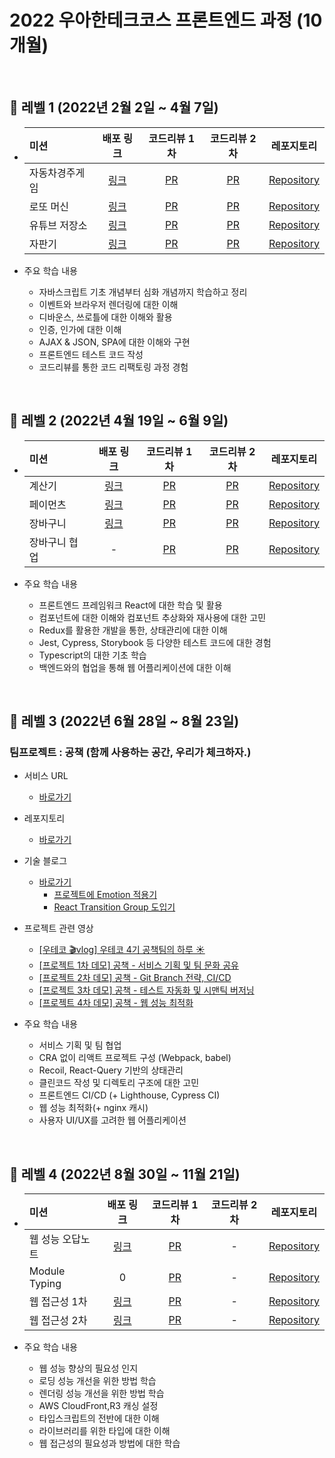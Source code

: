 # 2022 우아한테크코스 프론트엔드 과정 (10개월)

<br />

## 🌟 레벨 1 (2022년 2월 2일 ~ 4월 7일)

- | 미션           |                            배포 링크                            |                               코드리뷰 1차                                |                                코드리뷰 2차                                |                              레포지토리                               |
  | :------------- | :-------------------------------------------------------------: | :-----------------------------------------------------------------------: | :------------------------------------------------------------------------: | :-------------------------------------------------------------------: |
  | 자동차경주게임 |     [링크](https://cks3066.github.io/javascript-racingcar/)     |     [PR](https://github.com/woowacourse/javascript-racingcar/pull/89)     |     [PR](https://github.com/woowacourse/javascript-racingcar/pull/98)      |     [Repository](https://github.com/cks3066/javascript-racingcar)     |
  | 로또 머신      |       [링크](https://cks3066.github.io/javascript-lotto/)       |       [PR](https://github.com/woowacourse/javascript-lotto/pull/85)       |       [PR](https://github.com/woowacourse/javascript-lotto/pull/131)       |       [Repository](https://github.com/cks3066/javascript-lotto)       |
  | 유튜브 저장소  | [링크](https://cks3066.github.io/javascript-youtube-classroom/) | [PR](https://github.com/woowacourse/javascript-youtube-classroom/pull/87) | [PR](https://github.com/woowacourse/javascript-youtube-classroom/pull/120) | [Repository](https://github.com/cks3066/javascript-youtube-classroom) |
  | 자판기         |  [링크](https://cks3066.github.io/javascript-vendingmachine/)   |  [PR](https://github.com/woowacourse/javascript-vendingmachine/pull/21)   |   [PR](https://github.com/woowacourse/javascript-vendingmachine/pull/70)   |  [Repository](https://github.com/cks3066/javascript-vendingmachine)   |

- 주요 학습 내용
  - 자바스크립트 기초 개념부터 심화 개념까지 학습하고 정리
  - 이벤트와 브라우저 렌더링에 대한 이해
  - 디바운스, 쓰로틀에 대한 이해와 활용
  - 인증, 인가에 대한 이해
  - AJAX & JSON, SPA에 대한 이해와 구현
  - 프론트엔드 테스트 코드 작성
  - 코드리뷰를 통한 코드 리팩토링 과정 경험

<br/>

## 🌟 레벨 2 (2022년 4월 19일 ~ 6월 9일)

- | 미션          |                       배포 링크                        |                             코드리뷰 1차                              |                             코드리뷰 2차                              |                                      레포지토리                                      |
  | :------------ | :----------------------------------------------------: | :-------------------------------------------------------------------: | :-------------------------------------------------------------------: | :----------------------------------------------------------------------------------: |
  | 계산기        |  [링크](https://cks3066.github.io/react-calculator/)   |     [PR](https://github.com/woowacourse/react-calculator/pull/2)      |     [PR](https://github.com/woowacourse/react-calculator/pull/73)     |              [Repository](https://github.com/cks3066/react-calculator)               |
  | 페이먼츠      |   [링크](https://cks3066.github.io/react-payments/)    |      [PR](https://github.com/woowacourse/react-payments/pull/89)      |     [PR](https://github.com/woowacourse/react-payments/pull/135)      |               [Repository](https://github.com/cks3066/react-payments)                |
  | 장바구니      | [링크](https://cks3066.github.io/react-shopping-cart/) |   [PR](https://github.com/woowacourse/react-shopping-cart/pull/75)    |   [PR](https://github.com/woowacourse/react-shopping-cart/pull/126)   |             [Repository](https://github.com/cks3066/react-shopping-cart)             |
  | 장바구니 협업 |                           -                            | [PR](https://github.com/woowacourse/react-shopping-cart-prod/pull/16) | [PR](https://github.com/woowacourse/react-shopping-cart-prod/pull/75) | [Repository](https://github.com/cks3066/react-shopping-cart-prod/tree/step2-cks3066) |

- 주요 학습 내용
  - 프론트엔드 프레임워크 React에 대한 학습 및 활용
  - 컴포넌트에 대한 이해와 컴포넌트 추상화와 재사용에 대한 고민
  - Redux를 활용한 개발을 통한, 상태관리에 대한 이해
  - Jest, Cypress, Storybook 등 다양한 테스트 코드에 대한 경험
  - Typescript의 대한 기초 학습
  - 백엔드와의 협업을 통해 웹 어플리케이션에 대한 이해

<br/>

## 🌟 레벨 3 (2022년 6월 28일 ~ 8월 23일)

### 팀프로젝트 : 공책 (함께 사용하는 공간, 우리가 체크하자.)

- 서비스 URL
  - [바로가기](https://gongcheck.shop)
  
- 레포지토리
  - [바로가기](https://github.com/woowacourse-teams/2022-gong-check)
  
- 기술 블로그
  - [바로가기](https://gong-check.github.io/dev-blog/)
    - [프로젝트에 Emotion 적용기](https://gong-check.github.io/dev-blog/FE/%EC%98%A8%EC%8A%A4%ED%83%80/emotion%20%EC%A0%81%EC%9A%A9%EA%B8%B0/)
    - [React Transition Group 도입기](https://gong-check.github.io/dev-blog/FE/%EC%98%A8%EC%8A%A4%ED%83%80/transition-group/)
    
- 프로젝트 관련 영상
  - [[우테코 🎬vlog] 우테코 4기 공책팀의 하루 ☀️](https://www.youtube.com/watch?v=cKs1glgkNrY&t=162s)
  - [[프로젝트 1차 데모] 공책 - 서비스 기획 및 팀 문화 공유](https://www.youtube.com/watch?v=fUG-_s4z6Ww&t=3s)
  - [[프로젝트 2차 데모] 공책 - Git Branch 전략, CI/CD](https://www.youtube.com/watch?v=ZbXjua2uDC8)
  - [[프로젝트 3차 데모] 공책 - 테스트 자동화 및 시맨틱 버저닝](https://www.youtube.com/watch?v=rBufGKaRtZc)
  - [[프로젝트 4차 데모] 공책 - 웹 성능 최적화](https://www.youtube.com/watch?v=ssseI1nySmI&t=2s)
  
- 주요 학습 내용
  - 서비스 기획 및 팀 협업
  - CRA 없이 리액트 프로젝트 구성 (Webpack, babel)
  - Recoil, React-Query 기반의 상태관리
  - 클린코드 작성 및 디렉토리 구조에 대한 고민
  - 프론트엔드 CI/CD (+ Lighthouse, Cypress CI)
  - 웹 성능 최적화(+ nginx 캐시)
  - 사용자 UI/UX를 고려한 웹 어플리케이션

<br/>

## 🌟 레벨 4 (2022년 8월 30일 ~ 11월 21일)

- | 미션          |                       배포 링크                        |                             코드리뷰 1차                              |                             코드리뷰 2차                              |                                      레포지토리                                      |
  | :------------ | :----------------------------------------------------: | :-------------------------------------------------------------------: | :-------------------------------------------------------------------: | :----------------------------------------------------------------------------------: |
  | 웹 성능 오답노트        |  [링크](https://github.com/woowacourse/perf-basecamp/pull/64)   |     [PR](https://d394519yoru1kk.cloudfront.net/)      |     -     |              [Repository](https://github.com/cks3066/perf-basecamp/tree/cks3066)               |
  | Module Typing      |   0   |      [PR](https://github.com/woowacourse/ts-module/pull/22)      |     -    |               [Repository](https://github.com/cks3066/ts-module/tree/cks3066)                |
  | 웹 접근성 1차      | [링크](https://a11y-airline-jlglkx7tk-cks3066.vercel.app/mission1) |   [PR](https://github.com/cks3066/a11y-airline)    |   -   |             [Repository](https://github.com/cks3066/react-shopping-cart)             |
  | 웹 접근성 2차 |  [링크](https://a11y-airline-jlglkx7tk-cks3066.vercel.app/mission2)  | [PR](https://github.com/woowacourse/a11y-airline/pull/66) | - | [Repository](https://github.com/cks3066/a11y-airline) |

- 주요 학습 내용
  - 웹 성능 향상의 필요성 인지
  - 로딩 성능 개선을 위한 방법 학습
  - 렌더링 성능 개선을 위한 방법 학습
  - AWS CloudFront,R3 캐싱 설정
  - 타입스크립트의 전반에 대한 이해
  - 라이브러리를 위한 타입에 대한 이해
  - 웹 접근성의 필요성과 방법에 대한 학습

